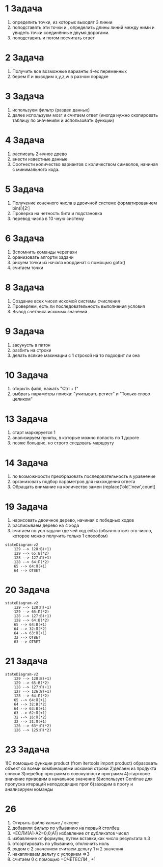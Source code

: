 # 1 Задача
1) определить точки, из которых выходят 3 линии
2) поподставять эти точки и , определить длины линий между ними и увидеть точки соединённые двумя дорогами.
3) поподставять и потом посчитать ответ
# 2 Задача 
1) Получить все возможные варианты 4-ёх переменных
2) берем if и выводим x,y,z,w в разном порядке
# 3 Задача 
1) используем фильтр (раздел данных)
2) далее используем мозг и считаем ответ (иногда нужно скопировать таблицу по значениям и использовать функции)
# 4 Задача 
1) расписать 2-ичное древо
2) внести известные данные
3) Соотнести количество вариантов с количеством символов, начиная с минимального кода. 
# 5 Задача
1) Получение конечного числа в двоичной системе форматированием bin(i)[2:]
2) Проверка на четность бита и подстановка
3) перевод числа в 10 чную систему
# 6 Задача
1) Вспомнить команды черепахи
2) оранизовать алгортм задачи
3) рисуем точки из начала координат с помощью goto()
4) считаем точки
# 8 Задача
1) Создание всех чисел искомой системы счисления
2) Проверяем, есть ли последовательность выполнения условия
3) Вывод счетчика искомых значений 
# 9 Задача
1) засунусть в питон
2) разбить на строки
3) делать всякие махинации с 1 строкой на то подходит ли она
# 10 Задача
1) открыть файл, нажать "Ctrl + f"
2) выбрать параметры поиска: "учитывать регист" и "Только слово целиком"
# 13 Задача 
1) старт маркеруется 1
2) анализируем пункты, в которые можно попасть по 1 дороге
3) позже большие, но строго следовать маршруту 
# 14 Задача
1) по возможноости преобразовать последовательность в уравнение
2) организовать подбор параметров для нахождения ответа
3) Обращать внимание на количество замен (replace('old','new',count)
# 19 Задача
1) нарисовать двоичное дерево, начиная с победных ходов
2) расписываем дерево на 4 хода
3) считаем по усл задачи где чей ход
extra (обычно ответ это число, которое можно получить только 1 способом)
```mermaid
stateDiagram-v2
    129 --> 128:В(+1)
    129 --> 65:В(*2)
    128 --> 127:П(+1)
    128 --> 64:П(*2)
    65 --> 64:П(+1)
    64 --> OTВЕТ
```
# 20 Задача
```mermaid
stateDiagram-v2
    129 --> 128:П(+1)
    129 --> 65:П(*2)
    128 --> 127:В(+1)
    128 --> 64:В(*2)
    65 --> 64:В(+1)
    64 --> 32:П(*2)
    64 --> 63:П(+1)
    32 --> OTВЕТ
    63 --> OTВЕТ
```
# 21 Задача
```mermaid
stateDiagram-v2
    129 --> 128:В(+1)
    129 --> 65:В(*2)
    128 --> 127:П(+1)
    127 --> 126:В(+1)
    128 --> 64:П(*2)
    65 --> 64:П(+1)
    64 --> 32:В(*2)
    64 --> 63:В(+1)
    63 --> 62:П(+1)
    32 --> 16:П(*2)
    32 --> 31:П(+1)
    126 --> 63*:П(*2)
    126 --> 125:П(*2)
```
# 23 Задача
1)С помощью функции product (from itertools import product) образовать объект со всеми комбинациями искомой строки
2)делаем из продукта список
3)перебор программ в совокупности программ
4)стартовое значение приводим в начальное значение
5)использует Continue для пропуска итераций неподходящих прог
6)заходим в прогу и анализируем команды
# 26 
1) Открыть файлв кальке / экселе
2) добавили фильтр по убыванию на первый столбец
3) =ЕСЛИ(A1-A2=0;0;A1) избавление от дубликатов чисел
4) избавление от формулы, путем вставки,как число результата п.3
5) отсортировать по убыванию, отключить ноль
6) рядом с 2 значением считаем дельту 1 и 2 значения
7) накапливаем дельту с условием =>3
8) считаем 0 с помощью =СЧЁТЕСЛИ , +1
